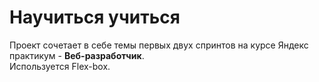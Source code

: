 # Научиться учиться   
Проект сочетает в себе темы первых двух спринтов на курсе Яндекс практикум - **Beб-разработчик**.  
Используется Flex-box.
